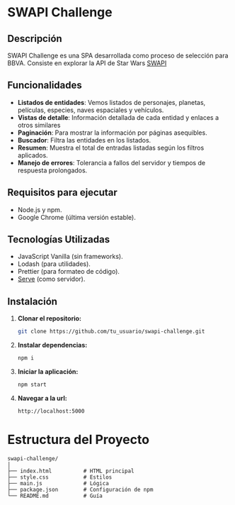 # SWAPI Challenge

## Descripción

SWAPI Challenge es una SPA desarrollada como proceso de selección para BBVA. Consiste en explorar la API de Star Wars [SWAPI](https://swapi.py4e.com/)

## Funcionalidades

- **Listados de entidades**: Vemos listados de personajes, planetas, películas, especies, naves espaciales y vehículos.
- **Vistas de detalle**: Información detallada de cada entidad y enlaces a otros similares
- **Paginación**: Para mostrar la información por páginas asequibles.
- **Buscador**: Filtra las entidades en los listados.
- **Resumen**: Muestra el total de entradas listadas según los filtros aplicados.
- **Manejo de errores**: Tolerancia a fallos del servidor y tiempos de respuesta prolongados.

## Requisitos para ejecutar

- Node.js y npm.
- Google Chrome (última versión estable).

## Tecnologías Utilizadas

- JavaScript Vanilla (sin frameworks).
- Lodash (para utilidades).
- Prettier (para formateo de código).
- [Serve](https://www.npmjs.com/package/serve) (como servidor).

## Instalación

1. **Clonar el repositorio:**

   ```bash
   git clone https://github.com/tu_usuario/swapi-challenge.git
2. **Instalar dependencias:**
    ```bash
    npm i
2. **Iniciar la aplicación:**
    ```bash
    npm start
3. **Navegar a la url:**
    ```bash
    http://localhost:5000

# Estructura del Proyecto

```plaintext
swapi-challenge/
│
├── index.html          # HTML principal
├── style.css           # Estilos
├── main.js             # Lógica
├── package.json        # Configuración de npm
└── README.md           # Guía
